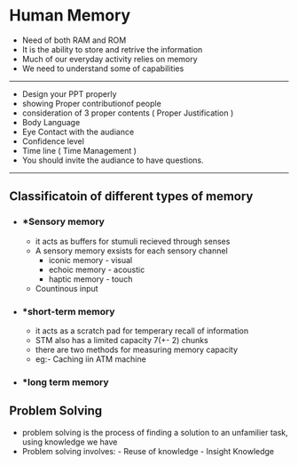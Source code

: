 # Human Memory
- Need of both RAM and ROM
- It is the ability to store and retrive the information
- Much of our everyday activity relies on memory
- We need to understand some of capabilities 



-----------------------------------------------------------------------
- Design your PPT properly
- showing Proper contributionof people
- consideration of 3 proper contents ( Proper Justification )
- Body Language
- Eye Contact with the audiance
- Confidence level
- Time line ( Time Management )
- You should invite the audiance to have questions.
-----------------------------------------------------------------------


## **Classificatoin of different types of memory**

- ### *Sensory memory
	- it acts as buffers for stumuli recieved through senses
	- A sensory memory exsists for each sensory channel
		- iconic memory - visual
		- echoic memory - acoustic
		- haptic memory - touch
	- Countinous input
- ### *short-term memory
	- it acts  as a scratch pad for temperary recall of information
	- STM also has a limited capacity 7(+- 2) chunks
	- there are two methods for measuring memory capacity
	- eg:- Caching iin ATM machine
- ### *long term memory


## Problem Solving 
- problem solving is the process of finding a solution to an unfamilier task, using knowledge we have
- Problem solving involves:
		- Reuse of knowledge
		- Insight Knowledge
